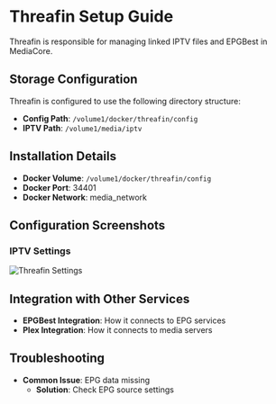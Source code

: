 # Threafin Setup Guide

Threafin is responsible for managing linked IPTV files and EPGBest in MediaCore.

## Storage Configuration

Threafin is configured to use the following directory structure:

- **Config Path**: `/volume1/docker/threafin/config`
- **IPTV Path**: `/volume1/media/iptv`

## Installation Details

- **Docker Volume**: `/volume1/docker/threafin/config`
- **Docker Port**: 34401
- **Docker Network**: media_network

## Configuration Screenshots

### IPTV Settings
![Threafin Settings](../images/threafin/settings.png)

## Integration with Other Services

- **EPGBest Integration**: How it connects to EPG services
- **Plex Integration**: How it connects to media servers

## Troubleshooting

- **Common Issue**: EPG data missing
  - **Solution**: Check EPG source settings

